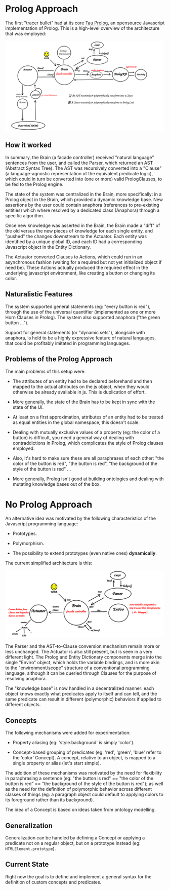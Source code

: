 # Prolog Approach

The first "tracer bullet" <!-- link to pragmatic programmer --> had at its core [Tau Prolog](http://tau-prolog.org/), an opensource Javascript implementation of Prolog. This is a high-level overview of the architecture that was employed:

<img src='./res/old-architecture.png' width='500'/>

## How it worked

In summary, the Brain (a facade controller) received "natural language" sentences from the user, and called the Parser, which returned an AST (Abstract Syntax Tree). The AST was recursively converted into a "Clause" (a language-agnostic representation of the equivalent predicate logic), which could in turn be converted into (one or more) valid PrologClauses, to be fed to the Prolog engine. 

<!-- link to SWORIER for limitations of Prolog syntax -->

The state of the system was centralized in the Brain, more specifically: in a Prolog object in the Brain, which provided a dynamic knowledge base. New assertions by the user could contain anaphora (references to pre-existing entities) which where resolved by a dedicated class (Anaphora) through a specific algorithm.
<!-- link to theme-rheme -->

Once new knowledge was asserted in the Brain, the Brain made a "diff" of the old versus the new pieces of knowledge for each single entity, and "pushed" the changes downstream to the Actuator. Each entity was identified by a unique global ID, and each ID had a corresponding Javascript object in the Entity Dictionary.

<!-- link to React reconciliation algorithm -->

The Actuator converted Clauses to Actions, which could run in an asynchronous fashion (waiting for a required but not yet initialized object if need be). These Actions actually produced the required effect in the underlying javascript environment, like creating a button or changing its color.


## Naturalistic Features

The system supported general statements (eg: "every button is red"), through the use of the universal quantifier (implemented as one or more Horn Clauses in Prolog). The system also supported anaphora ("the green button ...").

Support for general statements (or "dynamic sets"), alongside with anaphora, is held to be a highly expressive feature of natural languages, that could be profitably imitated in programming languages.

<!-- link to paper: "beyond AOP" -->

## Problems of the Prolog Approach
The main problems of this setup were:

* The attributes of an entity had to be declared beforehand and then mapped to the actual attributes on the js object, when they would otherwise be already available in js. This is duplication of effort.

* More generally, the state of the Brain has to be kept in sync with the state of the UI.

* At least on a first approximation, attributes of an entity had to be treated as equal entities in the global namespace, this doesn't scale.

* Dealing with mutually exclusive values of a property (eg: the color of a button) is difficult, you need a general way of dealing with contraddictions in Prolog, which complicates the style of Prolog clauses employed.

<!-- link to paper about SWORIER -->

* Also, it's hard to make sure these are all paraphrases of each other: "the color of the button is red", "the button is red", "the background of the style of the button is red" ...

* More generally, Prolog isn't good at building ontologies and dealing with mutating knowledge bases out of the box.

<!-- link to paper about SWORIER -->

<!-- link to paper about ontology -->

# No Prolog Approach

An alternative idea was motivated by the following characteristics of the Javascript programming language:

* Prototypes.

* Polymorphism.

* The possibility to extend prototypes (even native ones) **dynamically**.

<!-- cfr: decorator pattern -->

The current simplified architecture is this:

<img src='./res/architecture.png' width='500'/>

The Parser and the AST-to-Clause conversion mechanism remain more or less unchanged. The Actuator is also still present, but is seen in a very different light. The Prolog and Entity Dictionary components merge into the single "Enviro" object, which holds the variable bindings, and is more akin to the "environment/scope" structure of a conventional programming language, although it can be queried through Clauses for the purpose of resolving anaphora.
<!-- https://lisperator.net/pltut/eval1/ -->

The "knowledge base" is now handled in a decentralized manner: each object knows exactly what predicates apply to itself and can tell, and the same predicate can result in different (polymorphic) behaviors if applied to different objects.

## Concepts

The following mechanisms were added for experimentation:

* Property aliasing (eg: 'style.background' is simply 'color').

* Concept-based grouping of predicates (eg: 'red', 'green', 'blue' refer to the 'color' Concept). A concept, relative to an object, is mapped to a single property or alias (let's start simple).

The addition of these mechanisms was motivated by the need for flexibility in paraphrasing a sentence (eg: "the button is red" == "the color of the button is red" == "the background of the style of the button is red"); as well as the need for the definition of polymorphic behavior across different classes of things (eg: a paragraph object could default to applying colors to its foreground rather than its background).

The idea of a Concept is based on ideas taken from ontology modelling.

<!-- link to ontology paper -->

## Generalization

Generalization can be handled by defining a Concept or applying a predicate not on a regular object, but on a prototype instead (eg: `HTMLElement.prototype`).

## Current State

Right now the goal is to define and implement a general syntax for the definition of custom concepts and predicates.
